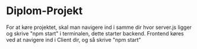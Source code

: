 # Diplom-Projekt

For at køre projektet, skal man navigere ind i samme dir hvor server.js ligger og skrive "npm start" i terminalen, dette starter backend.
Frontend køres ved at navigere ind i Client dir, og så skrive "npm start"
